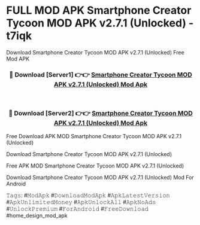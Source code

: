 # FULL MOD APK Smartphone Creator Tycoon MOD APK v2.7.1 (Unlocked) - t7iqk
Download Smartphone Creator Tycoon MOD APK v2.7.1 (Unlocked) Free Mod APK

<div align="center">
<h3>🔴 Download [Server1] 👉👉 <a href="https://apk-comot.site?title=Smartphone_Creator_Tycoon_MOD_APK_v2.7.1_(Unlocked)">Smartphone Creator Tycoon MOD APK v2.7.1 (Unlocked) Mod Apk</a></h3><br>

<h3>🔴 Download [Server2] 👉👉 <a href="https://apk-comot.site?title=Smartphone_Creator_Tycoon_MOD_APK_v2.7.1_(Unlocked)">Smartphone Creator Tycoon MOD APK v2.7.1 (Unlocked) Mod Apk</a></h3>
</div>


Free Download APK MOD Smartphone Creator Tycoon MOD APK v2.7.1 (Unlocked)

Download Smartphone Creator Tycoon MOD APK v2.7.1 (Unlocked) 

Free APK MOD Smartphone Creator Tycoon MOD APK v2.7.1 (Unlocked) 

Download Smartphone Creator Tycoon MOD APK v2.7.1 (Unlocked) Mod For Android

𝚃𝚊𝚐𝚜: #𝙼𝚘𝚍𝙰𝚙𝚔 #𝙳𝚘𝚠𝚗𝚕𝚘𝚊𝚍𝙼𝚘𝚍𝙰𝚙𝚔 #𝙰𝚙𝚔𝙻𝚊𝚝𝚎𝚜𝚝𝚅𝚎𝚛𝚜𝚒𝚘𝚗 #𝙰𝚙𝚔𝚄𝚗𝚕𝚒𝚖𝚒𝚝𝚎𝚍𝙼𝚘𝚗𝚎𝚢 #𝙰𝚙𝚔𝚄𝚗𝚕𝚘𝚌𝚔𝙰𝚕𝚕 #𝙰𝚙𝚔𝙽𝚘𝙰𝚍𝚜 #𝚄𝚗𝚕𝚘𝚌𝚔𝙿𝚛𝚎𝚖𝚒𝚞𝚖 #𝙵𝚘𝚛𝙰𝚗𝚍𝚛𝚘𝚒𝚍 #𝙵𝚛𝚎𝚎𝙳𝚘𝚠𝚗𝚕𝚘𝚊𝚍 #home_design_mod_apk